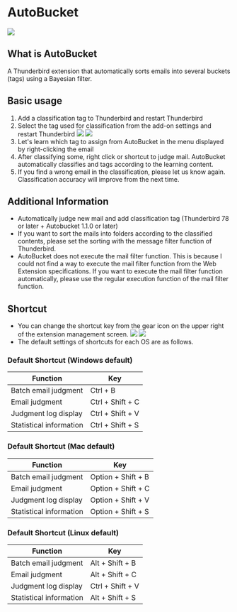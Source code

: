 # AutoBucket

![](https://github.com/a-tak/auto-bucket/raw/master/docs/github-open-graph.png)

## What is AutoBucket

A Thunderbird extension that automatically sorts emails into several buckets (tags) using a Bayesian filter.

## Basic usage

1. Add a classification tag to Thunderbird and restart Thunderbird
2. Select the tag used for classification from the add-on settings and restart Thunderbird
![](https://github.com/a-tak/auto-bucket/raw/master/docs/initial-setting1.jpg)
![](https://github.com/a-tak/auto-bucket/raw/master/docs/initial-setting2.jpg)
3. Let's learn which tag to assign from AutoBucket in the menu displayed by right-clicking the email
4. After classifying some, right click or shortcut to judge mail. AutoBucket automatically classifies and tags according to the learning content.
5. If you find a wrong email in the classification, please let us know again. Classification accuracy will improve from the next time.

## Additional Information

* Automatically judge new mail and add classification tag (Thunderbird 78 or later + Autobucket 1.1.0 or later)
* If you want to sort the mails into folders according to the classified contents, please set the sorting with the message filter function of Thunderbird.
* AutoBucket does not execute the mail filter function. This is because I could not find a way to execute the mail filter function from the Web Extension specifications. If you want to execute the mail filter function automatically, please use the regular execution function of the mail filter function.

## Shortcut

* You can change the shortcut key from the gear icon on the upper right of the extension management screen.
![](https://github.com/a-tak/auto-bucket/raw/master/docs/shortcut-setting1.jpg)
![](https://github.com/a-tak/auto-bucket/raw/master/docs/shortcut-setting2.jpg)
* The default settings of shortcuts for each OS are as follows.

### Default Shortcut (Windows default)

| Function | Key |
|-----|------|
|Batch email judgment|Ctrl + B|
|Email judgment|Ctrl + Shift + C|
|Judgment log display|Ctrl + Shift + V|
|Statistical information|Ctrl + Shift + S|


### Default Shortcut (Mac default)

| Function | Key |
|-----|------|
|Batch email judgment|Option + Shift + B|
|Email judgment|Option + Shift + C|
|Judgment log display|Option + Shift + V|
|Statistical information|Option + Shift + S|

### Default Shortcut (Linux default)

| Function | Key |
|-----|------|
|Batch email judgment|Alt + Shift + B|
|Email judgment|Alt + Shift + C|
|Judgment log display|Ctrl + Shift + V|
|Statistical information|Alt + Shift + S|
